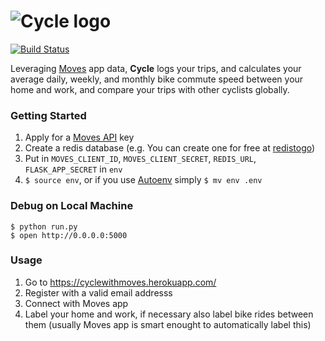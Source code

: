 ![Cycle logo](https://github.com/hezhao/cycle/raw/master/app/static/assets/logo1-128px.png)
=======

[![Build Status](https://travis-ci.org/hezhao/cycle.svg?branch=master)](https://travis-ci.org/hezhao/cycle)

Leveraging [Moves](https://www.moves-app.com/) app data, **Cycle** logs your trips, and calculates your average daily, weekly, and monthly bike commute speed between your home and work, and compare your trips with other cyclists globally.

### Getting Started
1. Apply for a [Moves API](https://dev.moves-app.com/) key
2. Create a redis database (e.g. You can create one for free at [redistogo](http://redistogo.com/))
3. Put in `MOVES_CLIENT_ID`, `MOVES_CLIENT_SECRET`, `REDIS_URL`, `FLASK_APP_SECRET` in `env`
4. `$ source env`, or if you use [Autoenv](https://github.com/kennethreitz/autoenv) simply `$ mv env .env`

### Debug on Local Machine
    $ python run.py
    $ open http://0.0.0.0:5000

### Usage

1. Go to https://cyclewithmoves.herokuapp.com/
2. Register with a valid email addresss
3. Connect with Moves app
4. Label your home and work, if necessary also label bike rides between them (usually Moves app is smart enought to automatically label this)
